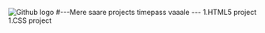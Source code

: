![Github logo](https://lawyerlearnsblockchain.com/wp-content/uploads/2019/01/GitHub-brave-hed-796x418.jpg)
#---Mere saare projects timepass vaaale ---
1.HTML5 project
1.CSS project
